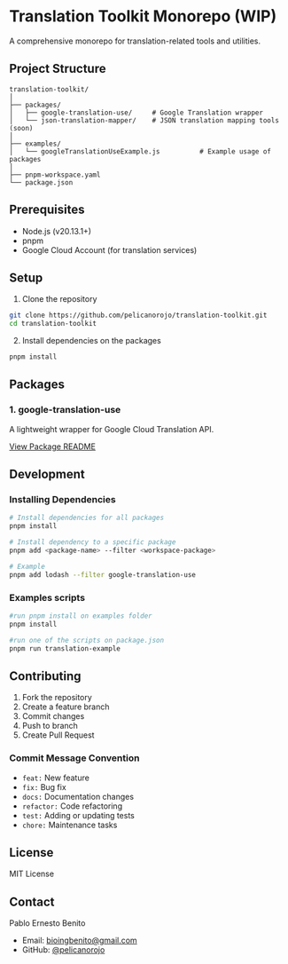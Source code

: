 # Translation Toolkit Monorepo (WIP)

A comprehensive monorepo for translation-related tools and utilities.

## Project Structure

```
translation-toolkit/
│
├── packages/
│   ├── google-translation-use/     # Google Translation wrapper
│   └── json-translation-mapper/    # JSON translation mapping tools (soon)
│
├── examples/
│   └── googleTranslationUseExample.js          # Example usage of packages
│
├── pnpm-workspace.yaml
└── package.json
```

## Prerequisites

- Node.js (v20.13.1+)
- pnpm
- Google Cloud Account (for translation services)

## Setup

1. Clone the repository
```bash
git clone https://github.com/pelicanorojo/translation-toolkit.git
cd translation-toolkit
```
2. Install dependencies on the packages 
```bash
pnpm install
```

## Packages

### 1. google-translation-use
A lightweight wrapper for Google Cloud Translation API.

[View Package README](/packages/google-translation-use/README.md)


## Development

### Installing Dependencies
```bash
# Install dependencies for all packages
pnpm install

# Install dependency to a specific package
pnpm add <package-name> --filter <workspace-package>

# Example
pnpm add lodash --filter google-translation-use
```

### Examples scripts
```bash
#run pnpm install on examples folder
pnpm install

#run one of the scripts on package.json
pnpm run translation-example
```
## Contributing

1. Fork the repository
2. Create a feature branch
3. Commit changes
4. Push to branch
5. Create Pull Request

### Commit Message Convention
- `feat:` New feature
- `fix:` Bug fix
- `docs:` Documentation changes
- `refactor:` Code refactoring
- `test:` Adding or updating tests
- `chore:` Maintenance tasks

## License

MIT License

## Contact

Pablo Ernesto Benito
- Email: bioingbenito@gmail.com
- GitHub: [@pelicanorojo](https://github.com/pelicanorojo)
